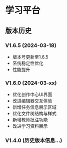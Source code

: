 # 学习平台

## 版本历史

### V1.6.5 (2024-03-18)
- 版本号更新至1.6.5
- 系统稳定性优化
- 性能提升

### V1.6.0 (2024-03-xx)
- 优化创作中心UI界面
- 改进编辑器交互体验
- 新增任务信息展示区域
- 优化文件树结构与样式
- 新增教师批注功能
- 改进学习资料展示

### V1.4.0 (历史版本信息...)